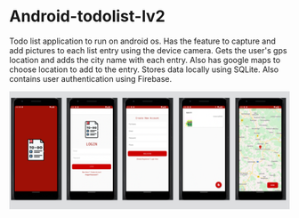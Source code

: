 # Android-todolist-lv2
Todo list application to run on android os. Has the feature to capture and add pictures to each list entry using the device camera. Gets the user's gps location and adds the city name with each entry. Also has google maps to choose location to add to the entry. Stores data locally using SQLite. Also contains user authentication using Firebase.




![](img.png)
